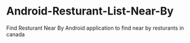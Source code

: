 # Android-Resturant-List-Near-By
Find Resturant Near By
Android application to find near by resturants in canada
